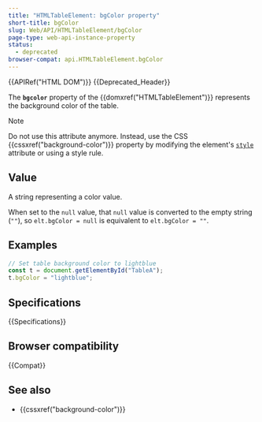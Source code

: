 ```yaml
---
title: "HTMLTableElement: bgColor property"
short-title: bgColor
slug: Web/API/HTMLTableElement/bgColor
page-type: web-api-instance-property
status:
  - deprecated
browser-compat: api.HTMLTableElement.bgColor
---
```


{{APIRef("HTML DOM")}} {{Deprecated_Header}}

The **`bgcolor`** property of the {{domxref("HTMLTableElement")}} represents the
background color of the table.

> [!NOTE]
> Do not use this attribute anymore. Instead, use the CSS {{cssxref("background-color")}} property by modifying the element's [`style`](/en-US/docs/Web/API/HTMLElement/style) attribute or using a style rule.

## Value

A string representing a color value.

When set to the `null` value, that `null` value is converted to the empty string (`""`), so `elt.bgColor = null` is equivalent to `elt.bgColor = ""`.

## Examples

```js
// Set table background color to lightblue
const t = document.getElementById("TableA");
t.bgColor = "lightblue";
```

## Specifications

{{Specifications}}

## Browser compatibility

{{Compat}}

## See also

- {{cssxref("background-color")}}
